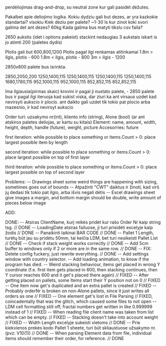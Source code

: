 perdėliojimas drag-and-drop, su neutral zone kur gali pasidėt dėžutes.


Pakalbet apie deliojimo logika.
Kokiu dydziu gali but dezes, ar yra kazkokie standartai? visokiu
Kiek deziu per palete? ~1-30
Is kur zinot koki svori galima det ant dezes? 60kg
Kada galima bus matyti tikslu csv faila?

2650 aukstis (idet i options pakeist)
stackint nedaugiau 3 aukstais
iskart is jo atimti 200 (paletes dydis)

Plotis gali but 600,800,1200
Plotis pagal ilgi renkamas atitinkamai
1.8m > ilgis, plotis - 600
1.8m < ilgis, plotis - 800
3m > ilgis - 1200

2850x800 palete bus isrinkta.

2850,2050,200
1250,1400,115
1250,1400,115
1250,1400,115
1250,1400,115
1680,1780,115
952,1000,115
952,1000,115
852,852,115
852,852,115

Ima ilgiausia(pirmas skaic) krovini ir pagal ji nustato palete, - 2850 palete bus
ir pagal ilgi iteruoja kad sukist viska,
dar ziuri ka ant virsaus uzdet kad nevirsyti aukscio ir plocio.
ant daikto gali uzdet tik tokio pat plocio arba mazesnio, ir kad nevirsyt aukscio

Order turi: uzsakymo nr(int), kliento info (string), Alone (bool) (ar ant atskiros paletes deliojas, ar kartu su kitais)
Element: name, amount, width, height, depth, handle (future), weight, picture 
Accesorries: future




first iteration:
while possible to place something or items.Count > 0:
place largest possible item by length

second iteration:
while possible to place something or items.Count > 0:
place largest possible on top of first layer

third iteration:
while possible to place something or items.Count > 0:
place largest possible on top of second layer



Problems:
-- Drawings sheet some weird things are happening with sizing, sometimes goes out of bounds
-- Atpažinti "CWT" daiktus ir žinoti, kad virš jų dedasi tik tokio pat ilgio, arba išvis negali dėtis
-- Excel drawings sheet give images a margin, and bottom margin should be double, write amount of pieces below image


ADD:

DONE:
-- Atsiras ClientName, kurį reikės pridėt kur rašo Order Nr kaip string tsg. // DONE
-- LoadingDate atsiras failuose, ji turi prisidėti excelyje kaip žodis // DONE
-- Panaikinti laikinai BAR CODE // DONE
-- Pallet 1 Length, turėtų būt jau su pridėtu 50mm, tai keičia LDM, bet turi nesikeisti Pallet List // DONE
-- Check if stack weight works correctly // DONE
-- Add 5cm buffer to windows only if 2 or more are in the same row. // DONE
-- FIX: Delete config fuckery, just rewrite everything. // DONE
-- Add settings window with country selector.
-- Add loading animation, to know if the program has died.
-- Weird stacking behaviour, items get placed in wrong Y coordinate (f.e. first item gets placed in 600, then stacking continues, then Y cursor reaches 600 and it get's placed there again) // FIXED
-- After getting placed on pallets, some Items start their Y position not on 0 // FIXED
-- One Item now get's duplicated and an extra pallet is created // FIXED
-- Probably orderNr is broken on non-Alone pallets, since it just writes all orders as one // FIXED
-- One element get's lost in File Parsing // FIXED, coincadentally that was the glitch, which caused some files to not open
-- LDM cell formatting still off, fractal numbers get written in like 0.999999 instead of 1 // FIXED
-- When reading file client name was taken from list which can be empty. // FIXED
-- Stacking doesn't take into account weight // FIXED
-- Width Length excelyje sukeisti vietoms // DONE
-- Prie kiekvienos prekės kodo Pallet 1 sheete, turi būt skliaustuose užsakymo nr. (pvz: V10(1)) // DONE
-- When parsing Element data from file, individual items should remember their order, for reference. // DONE

